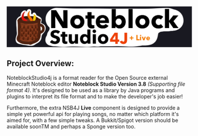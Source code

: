 ![logo](images/logo.png)

## Project Overview:

NoteblockStudio4j is a format reader for the Open Source external Minecraft Noteblock editor **Noteblock
Studio Version 3.8** *(Supporting file format 4)*. It's designed to be used as a library by Java programs
and plugins to interpret its file format and to make the developer's job easier! 

Furthermore, the extra NSB4J **Live** component is designed to provide a simple yet powerful api for
playing songs, no matter which platform it's aimed for, with a few simple tweaks. A Bukkit/Spigot version
should be available soonTM and perhaps a Sponge version too.